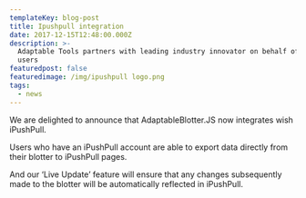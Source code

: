 ```yaml
---
templateKey: blog-post
title: Ipushpull integration
date: 2017-12-15T12:48:00.000Z
description: >-
  Adaptable Tools partners with leading industry innovator on behalf of data
  users
featuredpost: false
featuredimage: /img/ipushpull logo.png
tags:
  - news
---
```


We are delighted to announce that AdaptableBlotter.JS now integrates wish iPushPull.

Users who have an iPushPull account are able to export data directly from their blotter to iPushPull pages.

And our ‘Live Update’ feature will ensure that any changes subsequently made to the blotter will be automatically reflected in iPushPull.
